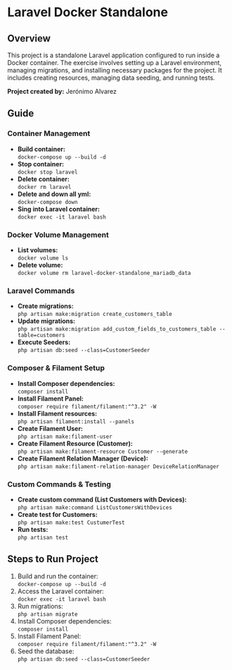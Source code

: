 # Laravel Docker Standalone

## Overview
This project is a standalone Laravel application configured to run inside a Docker container. The exercise involves setting up a Laravel environment, managing migrations, and installing necessary packages for the project. It includes creating resources, managing data seeding, and running tests.

**Project created by:** Jerónimo Alvarez  

## Guide

### Container Management
- **Build container:**  
  `docker-compose up --build -d`
- **Stop container:**  
  `docker stop laravel`
- **Delete container:**  
  `docker rm laravel`
- **Delete and down all yml:**  
  `docker-compose down`
- **Sing into Laravel container:**  
  `docker exec -it laravel bash`

### Docker Volume Management
- **List volumes:**  
  `docker volume ls`
- **Delete volume:**  
  `docker volume rm laravel-docker-standalone_mariadb_data`

### Laravel Commands
- **Create migrations:**  
  `php artisan make:migration create_customers_table`
- **Update migrations:**  
  `php artisan make:migration add_custom_fields_to_customers_table --table=customers`
- **Execute Seeders:**  
  `php artisan db:seed --class=CustomerSeeder`

### Composer & Filament Setup
- **Install Composer dependencies:**  
  `composer install`
- **Install Filament Panel:**  
  `composer require filament/filament:"^3.2" -W`
- **Install Filament resources:**  
  `php artisan filament:install --panels`
- **Create Filament User:**  
  `php artisan make:filament-user`
- **Create Filament Resource (Customer):**  
  `php artisan make:filament-resource Customer --generate`
- **Create Filament Relation Manager (Device):**  
  `php artisan make:filament-relation-manager DeviceRelationManager`

### Custom Commands & Testing
- **Create custom command (List Customers with Devices):**  
  `php artisan make:command ListCustomersWithDevices`
- **Create test for Customers:**  
  `php artisan make:test CustumerTest`
- **Run tests:**  
  `php artisan test`

## Steps to Run Project
1. Build and run the container:  
   `docker-compose up --build -d`
2. Access the Laravel container:  
   `docker exec -it laravel bash`
3. Run migrations:  
   `php artisan migrate`
4. Install Composer dependencies:  
   `composer install`
5. Install Filament Panel:  
   `composer require filament/filament:"^3.2" -W`
6. Seed the database:  
   `php artisan db:seed --class=CustomerSeeder`

